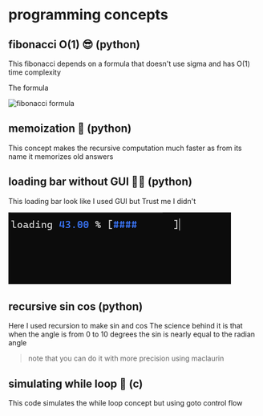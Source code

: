 ﻿# programming concepts

## fibonacci O(1) 😎 (python)
This fibonacci depends on a formula that doesn't use sigma and has O(1) time complexity 

The formula

 ![fibonacci formula](https://images.saymedia-content.com/.image/c_limit%2Ccs_srgb%2Cq_auto:eco%2Cw_719/MTc2Mjk4NDk3NjY5NDczNDUz/fibonacci-sequence-and-binets-formula.webp)

## memoization 🧠 (python)
This concept makes the recursive computation much faster as from its name it memorizes old answers

## loading bar without GUI 🚀🚀 (python)
This loading bar look like I used GUI but Trust me I didn't

![loading_bar](image.png)

## recursive sin cos  (python)
Here I used recursion to make sin and cos 
The science behind it is that when the angle is from 0 to 10 degrees the sin is nearly equal to the radian angle 

> note that you can do it with more precision using maclaurin


## simulating while loop 🤖 (c)
This code simulates the while loop concept but using goto control flow
